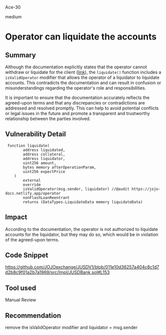 Ace-30

medium

# Operator can liquidate the accounts

## Summary
Although the documentation explicitly states that the operator cannot withdraw or liquidate for the client  ([link](https://jojo-docs.netlify.app/operator#what-is-the-operator)), the `liquidate()` function includes a `isValidOperator` modifier that allows the operator of a liquidator to liquidate accounts. This contradicts the documentation and can result in confusion or misunderstandings regarding the operator's role and responsibilities.

It is important to ensure that the documentation accurately reflects the agreed-upon terms and that any discrepancies or contradictions are addressed and resolved promptly. This can help to avoid potential conflicts or legal issues in the future and promote a transparent and trustworthy relationship between the parties involved.

## Vulnerability Detail
```solidity
 function liquidate(
        address liquidated,
        address collateral,
        address liquidator,
        uint256 amount,
        bytes memory afterOperationParam,
        uint256 expectPrice
    )
        external
        override
        isValidOperator(msg.sender, liquidator) //@audit https://jojo-docs.netlify.app/operator
        nonFlashLoanReentrant
        returns (DataTypes.LiquidateData memory liquidateData)
```

## Impact
According to the documentation, the operator is not authorized to liquidate accounts for the liquidator, but they may do so, which would be in violation of the agreed-upon terms.

## Code Snippet
https://github.com/JOJOexchange/JUSDV1/blob/011e10d36257a404c8c1d7d2b8c9f01a2b7a1969/src/Impl/JUSDBank.sol#L153
## Tool used

Manual Review

## Recommendation
remove the isValidOperator modifier and liquidator = msg.sender